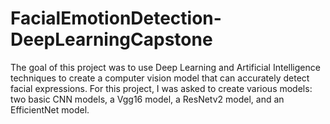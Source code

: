 # FacialEmotionDetection-DeepLearningCapstone
The goal of this project was to use Deep Learning and Artificial Intelligence techniques to create a computer vision model that can accurately detect facial expressions. For this project, I was asked to create various models: two basic CNN models, a Vgg16 model, a ResNetv2 model, and an EfficientNet model.
